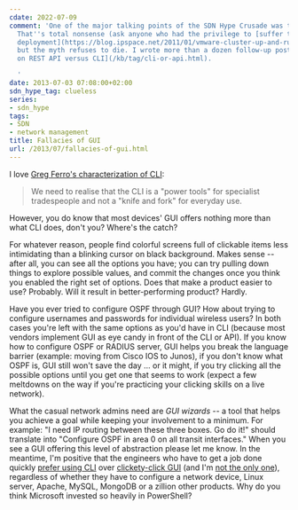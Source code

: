 ```yaml
---
cdate: 2022-07-09
comment: 'One of the major talking points of the SDN Hype Crusade was the CLI bashing.
  That''s total nonsense (ask anyone who had the privilege to [suffer through a GUI-based
  deployment](https://blog.ipspace.net/2011/01/vmware-cluster-up-and-running-in-three.html)),
  but the myth refuses to die. I wrote more than a dozen follow-up posts [focusing
  on REST API versus CLI](/kb/tag/cli-or-api.html).

  '
date: 2013-07-03 07:08:00+02:00
sdn_hype_tag: clueless
series:
- sdn_hype
tags:
- SDN
- network management
title: Fallacies of GUI
url: /2013/07/fallacies-of-gui.html
---
```

I love [Greg Ferro's characterization of CLI](http://etherealmind.com/thoughts-on-choosing-node-js-for-automation/):

> We need to realise that the CLI is a "power tools" for specialist tradespeople and not a "knife and fork" for everyday use.

However, you do know that most devices' GUI offers nothing more than what CLI does, don't you? Where's the catch?
<!--more-->
For whatever reason, people find colorful screens full of clickable items less intimidating than a blinking cursor on black background. Makes sense -- after all, you can see all the options you have; you can try pulling down things to explore possible values, and commit the changes once you think you enabled the right set of options. Does that make a product easier to use? Probably. Will it result in better-performing product? Hardly.

Have you ever tried to configure OSPF through GUI? How about trying to configure usernames and passwords for individual wireless users? In both cases you're left with the same options as you'd have in CLI (because most vendors implement GUI as eye candy in front of the CLI or API). If you know how to configure OSPF or RADIUS server, GUI helps you break the language barrier (example: moving from Cisco IOS to Junos), if you don't know what OSPF is, GUI still won't save the day \... or it might, if you try clicking all the possible options until you get one that seems to work (expect a few meltdowns on the way if you're practicing your clicking skills on a live network).

What the casual network admins need are *GUI wizards* -- a tool that helps you achieve a goal while keeping your involvement to a minimum. For example: "I need IP routing between these three boxes. Go do it!" should translate into "Configure OSPF in area 0 on all transit interfaces." When you see a GUI offering this level of abstraction please let me know. In the meantime, I'm positive that the engineers who have to get a job done quickly [prefer using CLI](https://blog.ipspace.net/2008/12/im-too-old-i-prefer-cli-over-gui.html) over [clickety-click GUI](http://packetpushers.net/wp-content/uploads/2011/06/Clickity-Click-Click.mp3) (and I'm [not the only one](http://www.wired.com/wiredenterprise/2012/07/command-line/)), regardless of whether they have to configure a network device, Linux server, Apache, MySQL, MongoDB or a zillion other products. Why do you think Microsoft invested so heavily in PowerShell?

